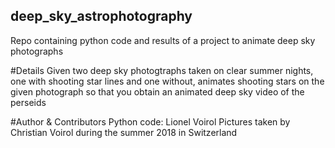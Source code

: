 ## deep_sky_astrophotography
Repo containing python code and results of a project to animate deep sky photographs

#Details
Given two deep sky photogtraphs taken on clear summer nights, one with shooting star lines and one without, animates shooting stars on the given photograph so that you obtain an animated deep sky video of the perseids

#Author & Contributors
Python code: Lionel Voirol
Pictures taken by Christian Voirol during the summer 2018 in Switzerland
